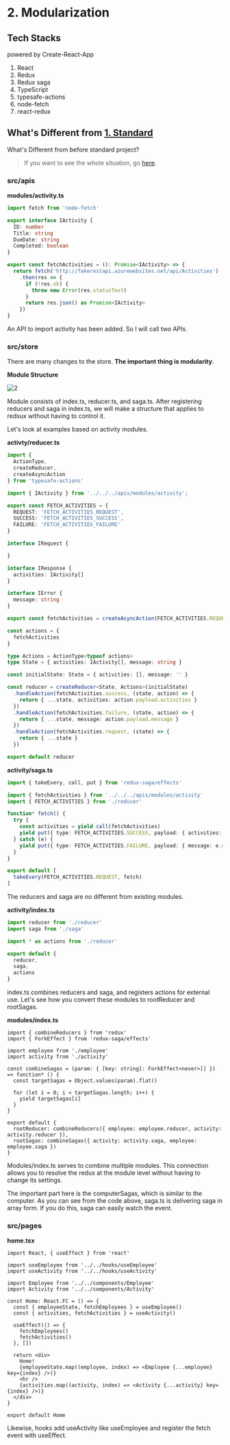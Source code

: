 # 2. Modularization

## Tech Stacks

powered by Create-React-App

1. React
2. Redux
3. Redux saga
4. TypeScript
5. typesafe-actions
6. node-fetch
7. react-redux

## What's Different from [1. Standard](https://github.com/Vallista/Beautiful-React-Redux-Typescript/tree/1.standard)

What's Different from before standard project?

> If you want to see the whole situation, go [here](https://github.com/Vallista/Beautiful-React-Redux-Typescript/tree/1.standard).

### src/apis

**modules/activity.ts**

```ts
import fetch from 'node-fetch'

export interface IActivity {
  ID: number
  Title: string
  DueDate: string
  Completed: boolean
}

export const fetchActivities = (): Promise<IActivity> => {
  return fetch('http://fakerestapi.azurewebsites.net/api/Activities')
    .then(res => {
      if (!res.ok) {
        throw new Error(res.statusText)
      }
      return res.json() as Promise<IActivity>
    })
}

```

An API to import activity has been added. So I will call two APIs.

### src/store

There are many changes to the store. **The important thing is modularity**.

**Module Structure**

![2](https://github.com/Vallista/Beautiful-React-Redux-Typescript/blob/2.modularization/screenshots/1.png?raw=true)

Module consists of index.ts, reducer.ts, and saga.ts. After registering reducers and saga in index.ts, we will make a structure that applies to redsux without having to control it.

Let's look at examples based on activity modules.

**activty/reducer.ts**

```ts
import {
  ActionType,
  createReducer,
  createAsyncAction
} from 'typesafe-actions'

import { IActivity } from '../../../apis/modules/activity';

export const FETCH_ACTIVITIES = {
  REQUEST: 'FETCH_ACTIVITIES_REQUEST',
  SUCCESS: 'FETCH_ACTIVITIES_SUCCESS',
  FAILURE: 'FETCH_ACTIVITIES_FAILURE'
}

interface IRequest {

}

interface IResponse {
  activities: IActivity[]
}

interface IError {
  message: string
}

export const fetchActivities = createAsyncAction(FETCH_ACTIVITIES.REQUEST, FETCH_ACTIVITIES.SUCCESS, FETCH_ACTIVITIES.FAILURE)<IRequest, IResponse, IError>()

const actions = {
  fetchActivities
}

type Actions = ActionType<typeof actions>
type State = { activities: IActivity[], message: string }

const initialState: State = { activities: [], message: '' }

const reducer = createReducer<State, Actions>(initialState)
  .handleAction(fetchActivities.success, (state, action) => {
    return { ...state, activities: action.payload.activities }
  })
  .handleAction(fetchActivities.failure, (state, action) => {
    return { ...state, message: action.payload.message }
  })
  .handleAction(fetchActivities.request, (state) => {
    return { ...state }
  })

export default reducer
```

**activity/saga.ts**

```ts
import { takeEvery, call, put } from 'redux-saga/effects'

import { fetchActivities } from '../../../apis/modules/activity'
import { FETCH_ACTIVITIES } from './reducer'

function* fetch() {
  try {
    const activities = yield call(fetchActivities)
    yield put({ type: FETCH_ACTIVITIES.SUCCESS, payload: { activities: activities } })
  } catch (e) {
    yield put({ type: FETCH_ACTIVITIES.FAILURE, payload: { message: e.message } })
  }
}

export default [
  takeEvery(FETCH_ACTIVITIES.REQUEST, fetch)
]
```

The reducers and saga are no different from existing modules.

**activity/index.ts**

```ts
import reducer from './reducer'
import saga from './saga'

import * as actions from './reducer'

export default {
  reducer,
  saga,
  actions
}
```

index.ts combines reducers and saga, and registers actions for external use. Let's see how you convert these modules to rootReducer and rootSagas.

**modules/index.ts**

```tsx
import { combineReducers } from 'redux'
import { ForkEffect } from 'redux-saga/effects'

import employee from './employee'
import activity from './activity'

const combineSagas = (param: { [key: string]: ForkEffect<never>[] }) => function* () {
  const targetSagas = Object.values(param).flat()

  for (let i = 0; i < targetSagas.length; i++) {
    yield targetSagas[i]
  }
}

export default {
  rootReducer: combineReducers({ employee: employee.reducer, activity: activity.reducer }),
  rootSagas: combineSagas({ activity: activity.saga, employee: employee.saga })
}
```

Modules/index.ts serves to combine multiple modules. This connection allows you to resolve the redux at the module level without having to change its settings.

The important part here is the computerSagas, which is similar to the computer. As you can see from the code above, saga.ts is delivering saga in array form. If you do this, saga can easily watch the event.

### src/pages

**home.tsx**

```tsx
import React, { useEffect } from 'react'

import useEmployee from '../../hooks/useEmployee'
import useActivity from '../../hooks/useActivity'

import Employee from '../../components/Employee'
import Activity from '../../components/Activity'

const Home: React.FC = () => {
  const { employeeState, fetchEmployees } = useEmployee()
  const { activities, fetchActivities } = useActivity()

  useEffect(() => {
    fetchEmployees()
    fetchActivities()
  }, [])

  return <div>
    Home!
    {employeeState.map((employee, index) => <Employee {...employee} key={index} />)}
    <hr />
    {activities.map((activity, index) => <Activity {...activity} key={index} />)}
  </div>
}

export default Home
```

Likewise, hooks add useActivity like useEmployee and register the fetch event with useEffect.
